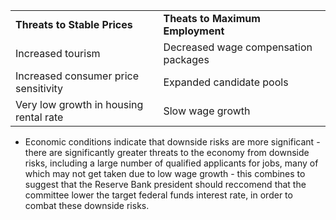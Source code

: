 |   |   |
|---|---|
|**Threats to Stable Prices**|**Theats to Maximum Employment**|
|Increased tourism|Decreased wage compensation packages|
|Increased consumer price sensitivity|Expanded candidate pools|
|Very low growth in housing rental rate|Slow wage growth|

- Economic conditions indicate that downside risks are more significant - there are significantly greater threats to the economy from downside risks, including a large number of qualified applicants for jobs, many of which may not get taken due to low wage growth - this combines to suggest that the Reserve Bank president should reccomend that the committee lower the target federal funds interest rate, in order to combat these downside risks. 